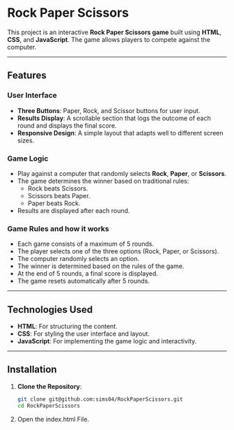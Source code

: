 
# Rock Paper Scissors

This project is an interactive **Rock Paper Scissors game** built using **HTML**, **CSS**, and **JavaScript**. The game allows players to compete against the computer.

---

## Features

### **User Interface**
- **Three Buttons**: Paper, Rock, and Scissor buttons for user input.
- **Results Display**: A scrollable section that logs the outcome of each round and displays the final score.
- **Responsive Design**: A simple layout that adapts well to different screen sizes.

### **Game Logic**
- Play against a computer that randomly selects **Rock**, **Paper**, or **Scissors**.
- The game determines the winner based on traditional rules:
  - Rock beats Scissors.
  - Scissors beats Paper.
  - Paper beats Rock.
- Results are displayed after each round.

### **Game Rules and how it works**
- Each game consists of a maximum of 5 rounds.
- The player selects one of the three options (Rock, Paper, or Scissors).
- The computer randomly selects an option.
- The winner is determined based on the rules of the game.
- At the end of 5 rounds, a final score is displayed.
- The game resets automatically after 5 rounds.

---

## Technologies Used

- **HTML**: For structuring the content.
- **CSS**: For styling the user interface and layout.
- **JavaScript**: For implementing the game logic and interactivity.

---

## Installation

1. **Clone the Repository**:
   ```bash
   git clone git@github.com:sims04/RockPaperScissors.git
   cd RockPaperScissors

2. Open the index.html File.  

